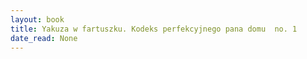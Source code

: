 ```yaml
---
layout: book
title: Yakuza w fartuszku. Kodeks perfekcyjnego pana domu  no. 1
date_read: None
---
```

